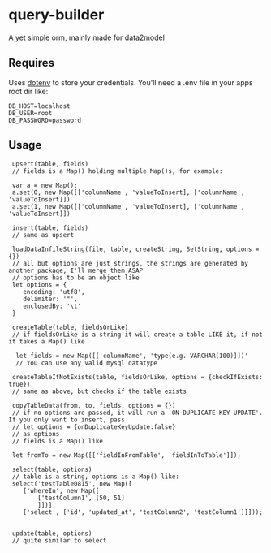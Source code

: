 # query-builder
A yet simple orm, mainly made for [data2model](https://github.com/baao/data2model)

## Requires 
    
Uses [dotenv](https://www.npmjs.com/package/dotenv) to store your credentials. You'll need a .env file in your apps root dir like:

    DB_HOST=localhost
    DB_USER=root
    DB_PASSWORD=password

## Usage

     upsert(table, fields)
     // fields is a Map() holding multiple Map()s, for example:
     
     var a = new Map();
     a.set(0, new Map([['columnName', 'valueToInsert], ['columnName', 'valueToInsert]])
     a.set(1, new Map([['columnName', 'valueToInsert], ['columnName', 'valueToInsert]])
     
     insert(table, fields)
     // same as upsert
     
     loadDataInfileString(file, table, createString, SetString, options = {})
     // all but options are just strings, the strings are generated by another package, I'll merge them ASAP
     // options has to be an object like
     let options = {
        encoding: 'utf8',
        delimiter: '"',
        enclosedBy: '\t'
     }
     
     createTable(table, fieldsOrLike)
     // if fieldsOrLike is a string it will create a table LIKE it, if not it takes a Map() like
      
      let fields = new Map([['columnName', 'type(e.g. VARCHAR(100)]])'
      // You can use any valid mysql datatype
     
     createTableIfNotExists(table, fieldsOrLike, options = {checkIfExists: true})
     // same as above, but checks if the table exists
     
     copyTableData(from, to, fields, options = {})
     // if no options are passed, it will run a 'ON DUPLICATE KEY UPDATE'. If you only want to insert, pass 
     // let options = {onDuplicateKeyUpdate:false} 
     // as options
     // fields is a Map() like 
     
     let fromTo = new Map([['fieldInFromTable', 'fieldInToTable']]);
     
     select(table, options)
     // table is a string, options is a Map() like:
     select('testTable0815', new Map([
        ['whereIn', new Map([
            ['testColumn1', [50, 51]
            ]])],
        ['select', ['id', 'updated_at', 'testColumn2', 'testColumn1']]]));
        
        
     update(table, options)
     // quite similar to select